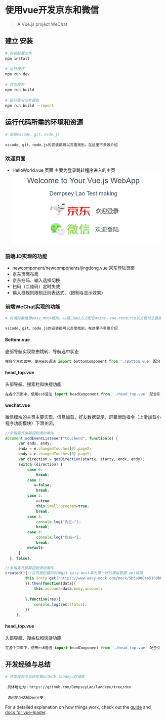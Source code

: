 # 使用vue开发京东和微信

> A Vue.js project WeChat

## 建立 安装

``` bash
# 安装配置文件
npm install

# 运行程序
npm run dev

# 打包发布
npm run build

# 运行情况分析报告
npm run build --report
```
## 运行代码所需的环境和资源

``` bash
# 安装vscode、git、node.js

vscode、git、node.js的安装都可以百度找到，在这里不多做介绍


```
### 欢迎页面
- HelloWorld.vue 页面 主要为登录跳转程序进入的主页
![Image text](https://raw.githubusercontent.com/DempseyLao/pictures/master/index.png)

### 前端JD实现的功能
- newcomponent/newcomponents/jingdong.vue 京东登陆页面
- 京东页面布局
- 京东扫码、输入选择切换
- 扫码（二维码）定时失效
- 输入框规则限制正则表达式、（限制与显示效果）
### 前端WeChat实现的功能
``` bash
# 前端的数据用easy_mock模拟，以接口api方式配合axios、vue-resource以方便动态数据获取和动态功能实现

vscode、git、node.js的安装都可以百度找到，在这里不多做介绍

```


#### Bottom.vue 
  底部导航实现路由跳转、导航选中状态
  ``` js
  在各个主页面中，使用es6语法 import bottomComponent from './Bottom.vue' 配合引用 <bottomComponent></bottomComponent>
  ```  
#### head_top.vue
  头部导航、搜索栏和快捷功能
  ``` js
  在各个页面中，使用es6语法 import headComponent from './head_top.vue' 配合引用<headComponent></headComponent>
  ``` 
#### wechat.vue
  微信模块的主页主要实现，信息加载，好友数据显示，屏幕滑动指令（上滑加载小程序功能模块）下滑关闭，
  
  
  ``` js
  //手指离开屏幕控制滑动事件
 document.addEventListener("touchend", function(e) {
        var endx, endy;
        endx = e.changedTouches[0].pageX;
        endy = e.changedTouches[0].pageY;
        var direction = getDirection(startx, starty, endx, endy);
        switch (direction) {
            case 0:
                break;
            case 1:
			   a=false;
                break;
			case 2:
				a=true
				this.Small_program=true;
                break;
            case 3:
                console.log("向左←");
                break;
            case 4:
                console.log("向右→");
                break;
            default:
        }
	}, false);
  ```  
   ``` js
  //手指离开屏幕控制滑动事件
created(){//在页面创建的时候get easy-mock事先第一好的模拟数据 api调用
            this.$http.get('https://www.easy-mock.com/mock/5b5a9004e51b9b054104fa4a/account',{
            }).then(function(data){
				this.account=data.body.account;
				
            },function(res){
                console.log(res.status);
            })     
        },
  ```  
#### head_top.vue
  头部导航、搜索栏和快捷功能
  ``` js
  在各个页面中，使用es6语法 import headComponent from './head_top.vue' 配合引用<headComponent></headComponent>
  ``` 

## 开发经验与总结

``` bash
# 开发经验与总结在我GitHub laodeyu存储库

 具体地址为：https://github.com/DempseyLao/laodeyu/tree/dev
 
 访问地址选择Dev分支

```
For a detailed explanation on how things work, check out the [guide](http://vuejs-templates.github.io/webpack/) and [docs for vue-loader](http://vuejs.github.io/vue-loader).
